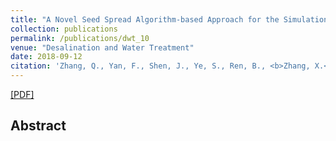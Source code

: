 ```yaml
---
title: "A Novel Seed Spread Algorithm-based Approach for the Simulation of Rainstorm Water Logging in Urban Area"
collection: publications
permalink: /publications/dwt_10
venue: "Desalination and Water Treatment"
date: 2018-09-12
citation: 'Zhang, Q., Yan, F., Shen, J., Ye, S., Ren, B., <b>Zhang, X.</b>. <i>Desalin. Water. Treat.</i> 2018, 121, 265-274.'
---
```

[[PDF]]()


## Abstract
